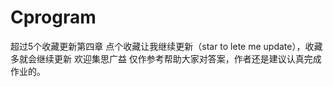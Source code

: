 # Cprogram
超过5个收藏更新第四章
点个收藏让我继续更新（star to lete me update），收藏多就会继续更新
欢迎集思广益
仅作参考帮助大家对答案，作者还是建议认真完成作业的。
